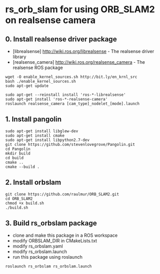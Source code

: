 # rs_orb_slam for using ORB_SLAM2 on realsense camera 

## 0. Install realsense driver package
* [librealsense] http://wiki.ros.org/librealsense - The realsense driver library
* [realsense_camera] http://wiki.ros.org/realsense_camera - The realsense ROS package

```
wget -O enable_kernel_sources.sh http://bit.ly/en_krnl_src
bash ./enable_kernel_sources.sh
sudo apt-get update
```
```
sudo apt-get --reinstall install 'ros-*-librealsense'
sudo apt-get install 'ros-*-realsense-camera'
roslaunch realsense_camera [cam_type]_nodelet_[mode].launch
```
## 1. Install pangolin

```
sudo apt-get install libglew-dev
sudo apt-get install cmake
sudo apt-get install libpython2.7-dev
git clone https://github.com/stevenlovegrove/Pangolin.git
cd Pangolin
mkdir build
cd build
cmake ..
cmake --build .
```

## 2. Install orbslam

```
git clone https://github.com/raulmur/ORB_SLAM2.git
cd ORB_SLAM2
chmod +x build.sh
./build.sh
```

## 3. Build rs_orbslam package

* clone and make this package in a ROS workspace
* modify ORBSLAM_DIR in CMakeLists.txt
* modify rs_orbslam.yaml
* modify rs_orbslam.launch
* run this package using roslaunch
```
roslaunch rs_orbslam rs_orbslam.launch 
```
